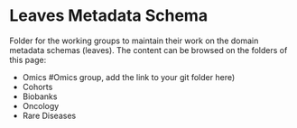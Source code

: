 # Leaves Metadata Schema
Folder for the working groups to maintain their work on the domain metadata schemas (leaves). 
The content can be browsed on the folders of this page: 

- Omics #Omics group, add the link to your git folder here)
- Cohorts
- Biobanks
- Oncology
- Rare Diseases
